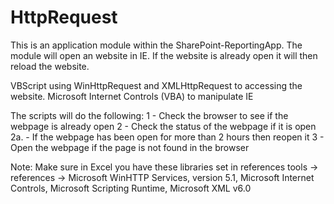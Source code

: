 # HttpRequest
This is an application module within the SharePoint-ReportingApp. The module will open an website in IE. If the website is already open it will then reload the website.

VBScript using WinHttpRequest and XMLHttpRequest to accessing the website.
Microsoft Internet Controls (VBA) to manipulate IE 


The scripts will do the following:
1 - Check the browser to see if the webpage is already open
2 - Check the status of the webpage if it is open
2a. - If the webpage has been open for more than 2 hours then reopen it
3 - Open the webpage if the page is not found in the browser

Note: Make sure in Excel you have these libraries set in references 
  tools -> references -> Microsoft WinHTTP Services, version 5.1,
                         Microsoft Internet Controls,
                         Microsoft Scripting Runtime,
                         Microsoft XML v6.0

